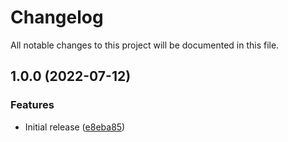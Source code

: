 # Changelog

All notable changes to this project will be documented in this file.

## 1.0.0 (2022-07-12)


### Features

* Initial release ([e8eba85](https://github.com/casperbiering/semantic-release-s3-upload-as-variable/commit/e8eba8531c2a221e1007f7e758e72c334439dbc0))

